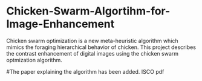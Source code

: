 # Chicken-Swarm-Algortihm-for-Image-Enhancement
Chicken swarm optimization is a new meta-heuristic algorithm which mimics the foraging hierarchical behavior of chicken. 
This project describes the contrast enhancement of digital images using the chicken swarm optmization algorithm.

#The paper explaining the algorithm has been added. ISCO pdf
